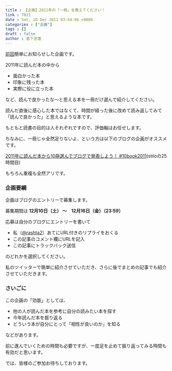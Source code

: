 ```yaml
---
title : 【企画】2011年の「一冊」を教えてください！
link : 7021
date : Sat, 10 Dec 2011 03:44:06 +0000
categories : ["企画"]
tags : []
draft : false
author : 倉下忠憲
---
```


<a href="https://rashita.net/blog/?p=7018">前回</a>簡単にお知らせした企画です。

2011年に読んだ本の中から

<ul>
	<li>面白かった本</li>
	<li>印象に残った本</li>
	<li>実際に役に立った本</li>
</ul>

など、読んで良かったな〜と思える本を一冊だけ選んで紹介してください。

読んだ直後に感心した本ではなくて、時間が経った後に改めて読み返してみて「読んで良かった」と思えるような本です。

もともと読書の目的は人それぞれですので、評価軸はお任せします。

ちなみに、一冊じゃ全然足りないよ、という方は以下のブログの企画がオススメです。

<a href="http://d.hatena.ne.jp/stilo/20111206/book2011">2011年に読んだ本から10冊選んでブログで発表しよう！ #10book2011</a>(stiloの25時間目)

もちろん重複も全然アリです。

<h3>企画要綱</h3>
企画はブログのエントリーで募集します。

募集期間は
<strong>
12月10日（土） 〜　12月16日（金）（23:59）</strong>

応募は自分のブログにエントリーを書いて

<ul>
	<li>私（<a href="http://twitter.com/#!/rashita2">@rashta2</a>）あてにURL付きのリプライをおくる</li>
	<li>この記事のコメント欄にURLを記入</li>
	<li>この記事にトラックバック送信</li>
</ul>


のどれかを選択してください。

私のツイッターで簡単に紹介させていただき、さらに後でまとめの記事でも紹介させていただきます。

<h3>さいごに</h3>
この企画の「効能」としては、
<ul>
	<li>他の人が読んだ本を参考に自分の読みたい本を探す</li>
	<li>今年読んだ本を振り返る</li>
	<li>どういう本が自分にとって「相性が良いのか」を知る</li>
</ul>

などがあります。

前に進んでいくための時間も必要ですが、一度足を止めて振り返ってみる時間も有効だと思います。

では、皆様のご参加お待ちしております。